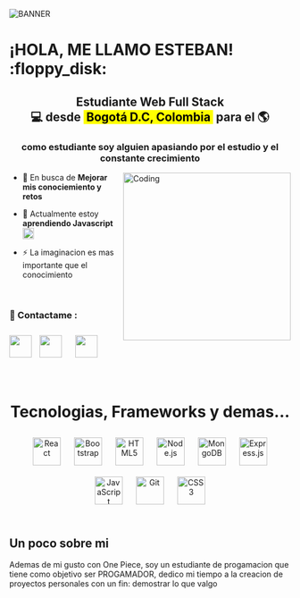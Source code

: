 ![BANNER](https://i.pinimg.com/originals/69/f4/82/69f482612753e4c139c5fb96ddce5680.gif)

<h1 align="left">¡HOLA, ME LLAMO ESTEBAN! :floppy_disk: </h1>

<h2 align="center">
   Estudiante Web Full Stack <br/> 
💻 desde <mark> &nbsp;Bogotá D.C, Colombia&nbsp;</mark> para el 🌎
</h2>

<h3 align="center">como estudiante soy alguien apasiando por el estudio y el constante crecimiento</h3>

<img align="right" alt="Coding" width="300" src="https://64.media.tumblr.com/2dced32b6e6233015082fb3b784febc8/c8399938a52f32ef-f0/s500x750/05cbeab66bd13327bae4f79f4838e635511a1f7d.gif">

- 🔭 En busca de **Mejorar mis conociemiento y retos**

- 🌱 Actualmente estoy **aprendiendo Javascript** <img style="margin: 0px" src="https://profilinator.rishav.dev/skills-assets/javascript-original.svg" alt="React" height="20" />

- ⚡ La imaginacion es mas importante que el conocimiento
<br>

<h3 align="left"> 📎 Contactame :</h3>

<a href="https://api.whatsapp.com/send?phone=%2B573124670836&text=Hola%2C+me+encanto+tu+perfil" target="blank"><img align="center" src="https://cdn.worldvectorlogo.com/logos/whatsapp-3.svg" width="40" /></a>
<a href="https://www.linkedin.com/in/martinez-esteban/" target="blank"><img align="center" src="https://cdn.worldvectorlogo.com/logos/linkedin-icon-2.svg" width="40" style="margin: 10px"  /></a>
<a href="mailto:estebanmendezm1995@gmail.com?Subject=Oferta%20de%20empleo" target="blank"><img align="center" src="https://cdn.worldvectorlogo.com/logos/gmail-icon.svg" width="40" style="margin: 10px"  /></a>

<br>

<h1 align="center">Tecnologias, Frameworks y demas... </h1>

<div align="center" > 
<a href="https://reactjs.org/" target="_blank"><img style="margin: 10px" src="https://profilinator.rishav.dev/skills-assets/react-original-wordmark.svg" alt="React" height="50" /></a>  
<a href="https://getbootstrap.com/docs/3.4/javascript/" target="_blank"><img style="margin: 10px" src="https://profilinator.rishav.dev/skills-assets/bootstrap-plain.svg" alt="Bootstrap" height="50" /></a>  
<a href="https://en.wikipedia.org/wiki/HTML5" target="_blank"><img style="margin: 10px" src="https://profilinator.rishav.dev/skills-assets/html5-original-wordmark.svg" alt="HTML5" height="50" /></a>  
<a href="https://nodejs.org/" target="_blank"><img style="margin: 10px" src="https://profilinator.rishav.dev/skills-assets/nodejs-original-wordmark.svg" alt="Node.js" height="50" /></a>  
<a href="https://www.mongodb.com/" target="_blank"><img style="margin: 10px" src="https://profilinator.rishav.dev/skills-assets/mongodb-original-wordmark.svg" alt="MongoDB" height="50" /></a>  
<a href="https://expressjs.com/" target="_blank"><img style="margin: 10px" src="https://profilinator.rishav.dev/skills-assets/express-original-wordmark.svg" alt="Express.js" height="50" /></a>  
<a href="https://www.javascript.com/" target="_blank"><img style="margin: 10px" src="https://profilinator.rishav.dev/skills-assets/javascript-original.svg" alt="JavaScript" height="50" /></a>  
<a href="https://github.com/" target="_blank"><img style="margin: 10px" src="https://profilinator.rishav.dev/skills-assets/git-scm-icon.svg" alt="Git" height="50" /></a>  
<a href="https://www.w3schools.com/css/" target="_blank"><img style="margin: 10px" src="https://profilinator.rishav.dev/skills-assets/css3-original-wordmark.svg" alt="CSS3" height="50" /></a>  
</div>

<br>

<h2 align="left">Un poco sobre mi
</h2>
Ademas de mi gusto con One Piece, soy un estudiante de progamacion que tiene como objetivo ser PROGAMADOR, dedico mi tiempo a la creacion de proyectos personales con un fin: demostrar lo que valgo


